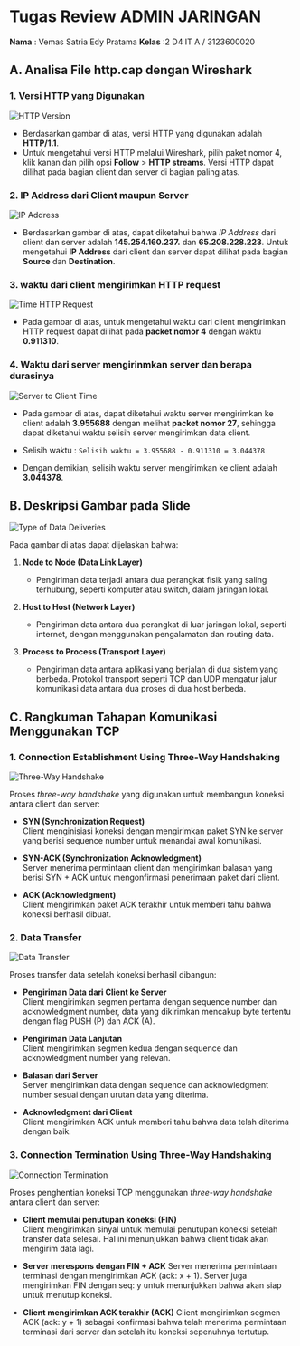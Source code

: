  # Tugas Review ADMIN JARINGAN

**Nama** : Vemas Satria Edy Pratama
**Kelas** :2 D4 IT A / 3123600020 

## A. Analisa File http.cap dengan Wireshark

### 1. Versi HTTP yang Digunakan
![HTTP Version](./img/HTTP-Version.png)

- Berdasarkan gambar di atas, versi HTTP yang digunakan adalah **HTTP/1.1**.
- Untuk mengetahui versi HTTP melalui Wireshark, pilih paket nomor 4, klik kanan dan pilih opsi **Follow** > **HTTP streams**. Versi HTTP dapat dilihat pada bagian client dan server di bagian paling atas.

### 2. IP Address dari Client maupun Server
![IP Address](./img/IP-Address.png)
- Berdasarkan gambar di atas, dapat diketahui bahwa *IP Address* dari client dan server adalah **145.254.160.237.** dan **65.208.228.223**. Untuk mengetahui **IP Address** dari client dan server dapat dilihat pada bagian **Source** dan **Destination**.

### 3. waktu dari client mengirimkan HTTP request
![Time HTTP Request](./img/Time-Request.png)
- Pada gambar di atas, untuk mengetahui waktu dari client mengirimkan HTTP request dapat dilihat pada **packet nomor 4** dengan waktu **0.911310**.

### 4. Waktu dari server mengirinmkan server dan berapa durasinya
![Server to Client Time](./img/Server-to-Client.png)
- Pada gambar di atas, dapat diketahui waktu server mengirimkan ke client adalah **3.955688** dengan melihat **packet nomor 27**, sehingga dapat diketahui waktu selisih server mengirimkan data client.

- Selisih waktu :
  `Selisih waktu = 3.955688 - 0.911310 = 3.044378`

- Dengan demikian, selisih waktu server mengirimkan ke client adalah **3.044378**.

## B. Deskripsi Gambar pada Slide
![Type of Data Deliveries](./img/nomer2.png)

Pada gambar di atas dapat dijelaskan bahwa:

1. **Node to Node (Data Link Layer)**
   - Pengiriman data terjadi antara dua perangkat fisik yang saling terhubung, seperti komputer atau switch, dalam jaringan lokal.

2. **Host to Host (Network Layer)**
   - Pengiriman data antara dua perangkat di luar jaringan lokal, seperti internet, dengan menggunakan pengalamatan dan routing data.

3. **Process to Process (Transport Layer)**
   - Pengiriman data antara aplikasi yang berjalan di dua sistem yang berbeda. Protokol transport seperti TCP dan UDP mengatur jalur komunikasi data antara dua proses di dua host berbeda.

## C. Rangkuman Tahapan Komunikasi Menggunakan TCP

### 1. Connection Establishment Using Three-Way Handshaking
![Three-Way Handshake](./img/connection-establishment-using-three-way-handshaking.png)

Proses *three-way handshake* yang digunakan untuk membangun koneksi antara client dan server:

- **SYN (Synchronization Request)**  
  Client menginisiasi koneksi dengan mengirimkan paket SYN ke server yang berisi sequence number untuk menandai awal komunikasi.

- **SYN-ACK (Synchronization Acknowledgment)**  
  Server menerima permintaan client dan mengirimkan balasan yang berisi SYN + ACK untuk mengonfirmasi penerimaan paket dari client.

- **ACK (Acknowledgment)**  
  Client mengirimkan paket ACK terakhir untuk memberi tahu bahwa koneksi berhasil dibuat.

### 2. Data Transfer
![Data Transfer](./img/Data-Transfer.png)

Proses transfer data setelah koneksi berhasil dibangun:

- **Pengiriman Data dari Client ke Server**  
  Client mengirimkan segmen pertama dengan sequence number dan acknowledgment number, data yang dikirimkan mencakup byte tertentu dengan flag PUSH (P) dan ACK (A).

- **Pengiriman Data Lanjutan**  
  Client mengirimkan segmen kedua dengan sequence dan acknowledgment number yang relevan.

- **Balasan dari Server**  
  Server mengirimkan data dengan sequence dan acknowledgment number sesuai dengan urutan data yang diterima.

- **Acknowledgment dari Client**  
  Client mengirimkan ACK untuk memberi tahu bahwa data telah diterima dengan baik.

### 3. Connection Termination Using Three-Way Handshaking
![Connection Termination](./img/Connection-termination-using-three-way-handshaking.png)

Proses penghentian koneksi TCP menggunakan *three-way handshake* antara client dan server:

- **Client memulai penutupan koneksi (FIN)**  
  Client mengirimkan sinyal untuk memulai penutupan koneksi setelah transfer data selesai. Hal ini menunjukkan bahwa client tidak akan mengirim data lagi.

- **Server merespons dengan FIN + ACK**
  Server menerima permintaan terminasi dengan mengirimkan ACK (ack: x + 1). Server juga mengirimkan FIN dengan seq: y untuk menunjukkan bahwa akan siap untuk menutup koneksi.

- **Client mengirimkan ACK terakhir (ACK)**
  Client mengirimkan segmen ACK (ack: y + 1) sebagai konfirmasi bahwa telah menerima permintaan terminasi dari server dan setelah itu koneksi sepenuhnya tertutup.
